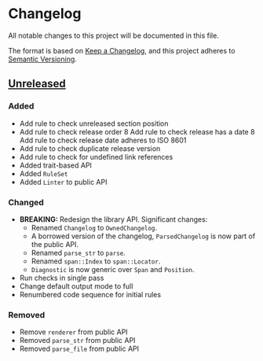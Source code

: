 # Changelog

All notable changes to this project will be documented in this file.

The format is based on [Keep a Changelog](https://keepachangelog.com/en/1.1.0/), and this project adheres to [Semantic Versioning](https://semver.org/spec/v2.0.0.html).

## [Unreleased]

### Added

* Add rule to check unreleased section position
* Add rule to check release order
8 Add rule to check release has a date
8 Add rule to check release date adheres to ISO 8601
* Add rule to check duplicate release version
* Add rule to check for undefined link references
* Added trait-based API
* Added `RuleSet`
* Added `Linter` to public API

### Changed

* **BREAKING:** Redesign the library API. Significant changes:
    * Renamed `Changelog` to `OwnedChangelog`.
    * A borrowed version of the changelog, `ParsedChangelog` is now part of the public API.
    * Renamed `parse_str` to `parse`.
    * Renamed `span::Index` to `span::Locator`.
    * `Diagnostic` is now generic over `Span` and `Position`.
* Run checks in single pass
* Change default output mode to full
* Renumbered code sequence for initial rules

### Removed

* Remove `renderer` from public API
* Removed `parse_str` from public API
* Removed `parse_file` from public API

[Unreleased]: https://github.com/benwebber/notabene/compare/v0.1.0...HEAD
